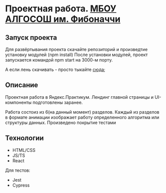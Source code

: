# Проектная работа. [МБОУ АЛГОСОШ им. Фибоначчи](https://k0nstant1ns.github.io/algorithms/)

## Запуск проекта

Для развёртывания проекта скачайте репозиторий и произведтие установку модулей (npm install)
После установки модулей, проект запускается командой npm start на 3000-м порту.

А если лень скачивать - просто тыкайте [сюда](https://k0nstant1ns.github.io/algorithms/);

## Описание

Проектная работа в Яндекс.Практикум. Лендинг главной страницы и UI-компоненты подготовлены заранее. 


Работа состоиз из 6(на данный момент) разделов. Каждый из разделов в формате анимации изображает работу определенного алгоритма или структуры данных.
Произведено покрытие тестами

## Технологии

* HTML/CSS
* JS/TS
* React

Для тестов: 
* Jest
* Cypress


